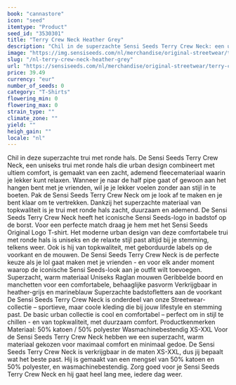 ```yaml
---
book: "cannastore"
icon: "seed"
itemtype: "Product"
seed_id: "3530301"
title: "Terry Crew Neck Heather Grey"
description: "Chil in de superzachte Sensi Seeds Terry Crew Neck: een uniseks trui met ronde hals die urban design combineert met ultiem comfort. Koop nu online!"
image: "https://img.sensiseeds.com/nl/merchandise/original-streetwear/terry-crew-neck-heather-grey-image.png"
slug: "/nl-terry-crew-neck-heather-grey"
url: "https://sensiseeds.com/nl/merchandise/original-streetwear/terry-crew-neck-heather-grey?a_aid=cannastore"
price: 39.49
currency: "eur"
number_of_seeds: 0
category: "T-Shirts"
flowering_min: 0
flowering_max: 0
strain_type: ""
climate_zone: ""
yield: ""
heigh_gain: ""
locale: "nl"
---
```

Chil in deze superzachte trui met ronde hals. De Sensi Seeds Terry Crew Neck, een uniseks trui met ronde hals die urban design combineert met ultiem comfort, is gemaakt van een zacht, ademend fleecemateriaal waarin je lekker kunt relaxen. Wanneer je naar de half pipe gaat of gewoon aan het hangen bent met je vrienden, wil je je lekker voelen zonder aan stijl in te boeten. Pak de Sensi Seeds Terry Crew Neck om je look af te maken en je bent klaar om te vertrekken. Dankzij het superzachte materiaal van topkwaliteit is je trui met ronde hals zacht, duurzaam en ademend. De Sensi Seeds Terry Crew Neck heeft het iconische Sensi Seeds-logo in badstof op de borst. Voor een perfecte match draag je hem met het Sensi Seeds Original Logo T-shirt. Het moderne urban design van deze comfortabele trui met ronde hals is uniseks en de relaxte stijl past altijd bij je stemming, telkens weer. Ook is hij van topkwaliteit, met geborduurde labels op de voorkant en de mouwen. De Sensi Seeds Terry Crew Neck is de perfecte keuze als je lol gaat maken met je vrienden - en voor elk ander moment waarop de iconische Sensi Seeds-look aan je outfit wilt toevoegen. Superzacht, warm materiaal Uniseks Raglan mouwen Geribbelde boord en manchetten voor een comfortabele, behaaglijke pasvorm Verkrijgbaar in heather-grijs en marineblauw Superzachte badstofletters aan de voorkant De Sensi Seeds Terry Crew Neck is onderdeel van onze Streetwear-collectie – sportieve, maar coole kleding die bij jouw lifestyle en stemming past. De basic urban collectie is cool en comfortabel – perfect om in stijl te chillen - en van topkwaliteit, met duurzaam comfort. Productkenmerken Materiaal: 50% katoen / 50% polyester Wasmachinebestendig XS-XXL Voor de Sensi Seeds Terry Crew Neck hebben we een superzacht, warm materiaal gekozen voor maximaal comfort en minimaal gedoe. De Sensi Seeds Terry Crew Neck is verkrijgbaar in de maten XS-XXL, dus jij bepaalt wat het beste past. Hij is gemaakt van een mengsel van 50% katoen en 50% polyester, en wasmachinebestendig. Zorg goed voor je Sensi Seeds Terry Crew Neck en hij gaat heel lang mee, iedere dag weer.
